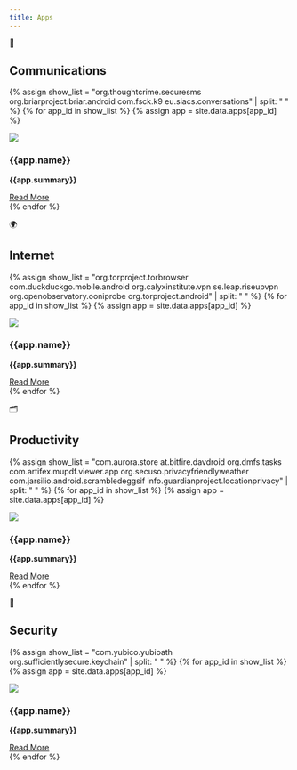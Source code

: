```yaml
---
title: Apps
---
```


<p class="emoji">💬</p>
<h2 id="communications">Communications</h2>

{% assign show_list = "org.thoughtcrime.securesms org.briarproject.briar.android com.fsck.k9 eu.siacs.conversations" | split: " " %}
{% for app_id in show_list %}
{% assign app = site.data.apps[app_id] %}
<div class="mb-4">
<img src="/assets/images/apps/{{app.icon}}"/>
<h3>{{app.name}}</h3>
<p><b>{{app.summary}}</b></p>
<a class="more" href="{{app.web}}">Read More</a>
</div>
{% endfor %}

<p class="emoji">🌍</p>
<h2 id="internet">Internet</h2>

{% assign show_list = "org.torproject.torbrowser com.duckduckgo.mobile.android org.calyxinstitute.vpn se.leap.riseupvpn org.openobservatory.ooniprobe org.torproject.android" | split: " " %}
{% for app_id in show_list %}
{% assign app = site.data.apps[app_id] %}
<div class="mb-4">
<img src="/assets/images/apps/{{app.icon}}"/>
<h3>{{app.name}}</h3>
<p><b>{{app.summary}}</b></p>
<a class="more" href="{{app.web}}">Read More</a>
</div>
{% endfor %}

<p class="emoji">🗂</p>
<h2 id="productivity">Productivity</h2>

{% assign show_list = "com.aurora.store at.bitfire.davdroid org.dmfs.tasks com.artifex.mupdf.viewer.app org.secuso.privacyfriendlyweather com.jarsilio.android.scrambledeggsif info.guardianproject.locationprivacy" | split: " " %}
{% for app_id in show_list %}
{% assign app = site.data.apps[app_id] %}
<div class="mb-4">
<img src="/assets/images/apps/{{app.icon}}"/>
<h3>{{app.name}}</h3>
<p><b>{{app.summary}}</b></p>
<a class="more" href="{{app.web}}">Read More</a>
</div>
{% endfor %}

<p class="emoji">🔐</p>
<h2 id="security">Security</h2>

{% assign show_list = "com.yubico.yubioath org.sufficientlysecure.keychain" | split: " " %}
{% for app_id in show_list %}
{% assign app = site.data.apps[app_id] %}
<div class="mb-4">
<img src="/assets/images/apps/{{app.icon}}"/>
<h3>{{app.name}}</h3>
<p><b>{{app.summary}}</b></p>
<a class="more" href="{{app.web}}">Read More</a>
</div>
{% endfor %}